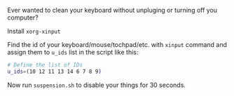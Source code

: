 Ever wanted to clean your keyboard without unpluging or turning off you computer?

Install `xorg-xinput`

Find the id of your keyboard/mouse/tochpad/etc. with `xinput` command and assign them to `u_ids` list in the script like this:

```sh
# Define the list of IDs
u_ids=(10 12 11 13 14 6 7 8 9)
```

Now run `suspension.sh` to disable your things for 30 seconds.

